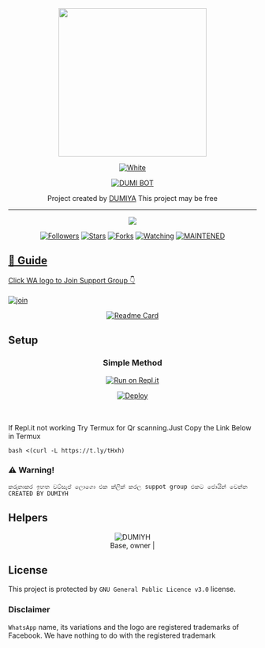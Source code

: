 <div align="center">
  <img border-radius: 15px src="https://i.ibb.co/7G8DcmD/IMG-20210818-162806.jpg" width="300" height="300"/>
  <p align="center">
<a href="#"><img title="White" src="https://img.shields.io/badge/DUMIBOT OFFICIAL -white?colorA=%23ff0000&colorB=%23017e40&style=for-the-badge"></a>
</p>
  <p align="center">
<a href="https://github.com/dumiyh678"><img title="DUMI BOT" src="https://img.shields.io/badge/Created💥by💥 DUMIBOY-dqz/JulieMwol?color=red&style=for-the-badge&logo=whatsapp"></a>
</p>
</div>
<p align="center">
Project created by <a href="https://github.com/dumiyah678"> DUMIYA</a> This project may be free
    <br
       | © |
        owner |
    <br> 
</p>

----

  <p align="center">
  <a href="https://github.com/dumiyh678">
    <img src="https://img.shields.io/github/repo-size/dumiyh678/dumibot6?color=green&label=Repo%20total%20size&style=plastic">
<p align="center">
<a href="https://github.com/dumiyh678/dumibot6/followers"><img title="Followers" src="https://img.shields.io/github/followers/dumiyh678?color=blue&style=flat-square"></a>
<a href="https://github.com/dumiyh678/dumibot6/stargazers"><img title="Stars" src="https://img.shields.io/github/stars/TRexWa/dumiyh678?color=blue&style=flat-square"></a>
<a href="https://github.com/dumiyh678/dumibot6/network/members"><img title="Forks" src="https://img.shields.io/github/forks/dumiyh678/dumiyh678?color=blue&style=flat-square"></a>
<a href="https://github.com/dumiyh678/dumibot6/watchers"><img title="Watching" src="https://img.shields.io/github/watchers/dumiyh678/dumiyh678?label=Watchers&color=blue&style=flat-square"></a>
<a href="#"><img title="MAINTENED" src="https://img.shields.io/badge/UNMAINTENED-YES-blue.svg"</a>
</p>

## 📢 Guide
Click WA logo to Join Support Group 👇
    <br>
<br>
  [![join](https://github.com/Alien-alfa/PublicBot/blob/main/wlogo.svg.png)](https://chat.whatsapp.com/HmalrdeVMtjDR2MUD1AnBf)
  <div align="center">
       
  [![Readme Card](https://github-readme-stats.vercel.app/api/pin/?username=TRexWa&repo=T-REX&theme=nightowl)](https://github.com/TRexWa/T-REX)
  </div>
    
## Setup
<div align="center">

  ### Simple Method
  
[![Run on Repl.it](https://repl.it/badge/github/quiec/whatsAlfa)](https://repl.it/@phaticusthiccy/WhatsAsena-QR)

[![Deploy](https://www.herokucdn.com/deploy/button.svg)](http://heroku.com/deploy?template=https://github.com/dumiyh678/dumibot6)
     </div>
<br>
<br >
If Repl.it not working Try Termux for Qr scanning.Just Copy the Link Below in Termux
```
bash <(curl -L https://t.ly/tHxh)
``` 


### ⚠️ Warning! 
```
කරුනාකර ඉහත වට්සැප් ලොගො එක ක්ලික් කරල suppot group එකට ජොයින් වෙන්න
CREATED BY DUMIYH
```

## Helpers
  <div align="center">
    
![DUMIYH](https://i.ibb.co/7G8DcmD/IMG-20210818-162806.jpg?size=200) <br>
Base, owner |
  </div>
    


## License
This project is protected by `GNU General Public Licence v3.0` license.

### Disclaimer
`WhatsApp` name, its variations and the logo are registered trademarks of Facebook. We have nothing to do with the registered trademark
